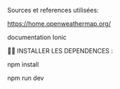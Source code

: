 Sources et references utilisées:

https://home.openweathermap.org/

documentation Ionic

:memo::memo:
INSTALLER LES DEPENDENCES :

npm install 

npm run dev 
